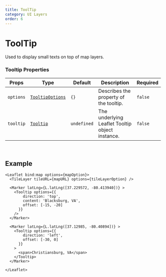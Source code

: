 ```yaml
---
title: ToolTip
category: UI Layers
order: 6
---
```

<script>
  import TooltipUsage from '/src/common/sample/tooltip/TooltipUsage.svelte';
</script>


# ToolTip

Used to display small texts on top of map layers.

### Tooltip Properties

| Props | Type | Default | Description | Required |
| --- | --- | --- | --- | --| 
| `options` | [`TooltipOptions`](https://leafletjs.com/reference.html#tooltip) | `{}` | Describes the property of the tooltip. | `false` |
| `tooltip` | [`Tooltip`](https://leafletjs.com/reference.html#tooltip) | `undefined` | The underlying Leaflet Tooltip object instance. | `false` |
<br>

## Example

<div class='example'>

  <TooltipUsage/>

  ```svelte
  <Leaflet bind:map options={mapOption}>
    <TileLayer tileURL={mapURL} options={tileLayerOption} />

    <Marker latLng={L.latLng([37.229572, -80.413940])} >
      <Tooltip options={{
          direction: 'top',
          content: 'Blacksburg, VA',
          offset: [-15, -20]
        }}
      />
    </Marker>
      
    <Marker latLng={L.latLng([37.12985, -80.40894])} >
      <Tooltip options={{
          direction: 'left',
          offset: [-30, 0]
        }}
      >
        <span>Christiansburg, VA</span>
      </Tooltip>
    </Marker>

  </Leaflet>
  ```

</div>